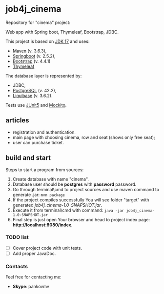 # job4j_cinema
Repository for "cinema" project:

Web app with Spring boot, Thymeleaf, Bootstrap, JDBC.


This project is based on [JDK 17](https://www.oracle.com/java/technologies/javase-downloads.html#JDK17) and uses:
- [Maven](https://maven.apache.org/) (v. 3.6.3),
- [Springboot](https://spring.io/) (v. 2.5.2),
- [Bootstrap](https://getbootstrap.com/docs/4.4/getting-started/introduction/) (v. 4.4.1)
- [Thymeleaf](https://www.thymeleaf.org/)

The database layer is represented by:
- JDBC,
- [PostgreSQL](https://www.postgresql.org/) (v. 42.2),
- [Liquibase](https://www.liquibase.org/) (v. 3.6.2).

Tests use [JUnit5](https://junit.org/junit5/) and [Mockito](https://site.mockito.org/).

## articles
- registration and authentication.
- main page with choosing cinema, row and seat (shows only free seat);
- user can purchase ticket.

## build and start
Steps to start a program from sources:
1. Create database with name "cinema".
2. Database user should be **postgres** with **password** password.
3. Go through terminal\cmd to project sources and use maven command to generate .jar:
```mvn package```
4. If the project compiles successfully You will see folder "target" with generated _job4j_cinema-1.0-SNAPSHOT.jar_.
5. Execute it from terminal\cmd with command:
```java -jar job4j_cinema-1.0-SNAPSHOT.jar```
6. Final step is just open Your browser and head to project index page: **http://localhost:8080/index**.

### TODO list
- [ ] Cover project code with unit tests.
- [ ] Add proper JavaDoc.

### Contacts
Feel free for contacting me:
- **Skype**: pankovmv
